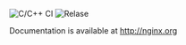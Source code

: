 ![C/C++ CI](https://github.com/jesset/nginx/workflows/C/C++%20CI/badge.svg)
![Relase](https://github.com/jesset/nginx/workflows/Relase/badge.svg)



Documentation is available at http://nginx.org


